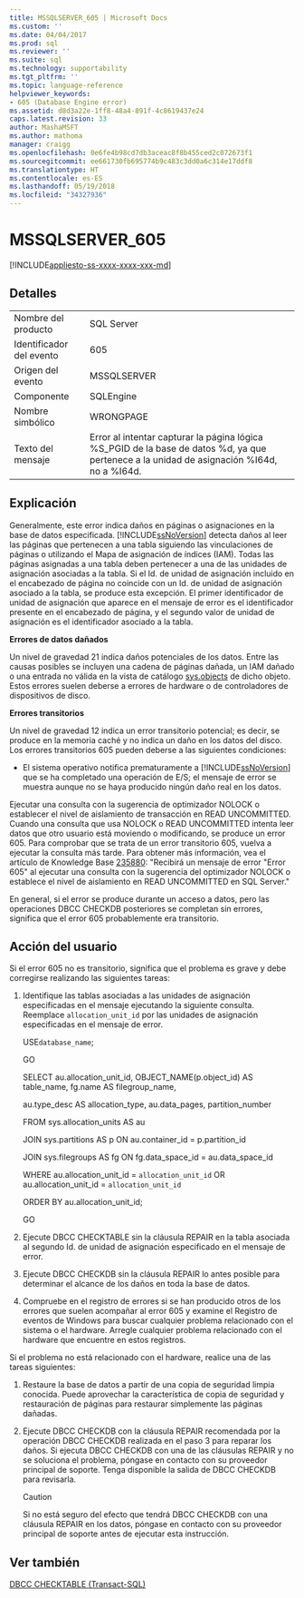 ```yaml
---
title: MSSQLSERVER_605 | Microsoft Docs
ms.custom: ''
ms.date: 04/04/2017
ms.prod: sql
ms.reviewer: ''
ms.suite: sql
ms.technology: supportability
ms.tgt_pltfrm: ''
ms.topic: language-reference
helpviewer_keywords:
- 605 (Database Engine error)
ms.assetid: d8d3a22e-1ff8-48a4-891f-4c8619437e24
caps.latest.revision: 33
author: MashaMSFT
ms.author: mathoma
manager: craigg
ms.openlocfilehash: 0e6fe4b98cd7db3aceac8f8b455ced2c072673f1
ms.sourcegitcommit: ee661730fb695774b9c483c3dd0a6c314e17ddf8
ms.translationtype: HT
ms.contentlocale: es-ES
ms.lasthandoff: 05/19/2018
ms.locfileid: "34327936"
---
```

# <a name="mssqlserver605"></a>MSSQLSERVER_605
[!INCLUDE[appliesto-ss-xxxx-xxxx-xxx-md](../../includes/appliesto-ss-xxxx-xxxx-xxx-md.md)]
  
## <a name="details"></a>Detalles  
  
|||  
|-|-|  
|Nombre del producto|SQL Server|  
|Identificador del evento|605|  
|Origen del evento|MSSQLSERVER|  
|Componente|SQLEngine|  
|Nombre simbólico|WRONGPAGE|  
|Texto del mensaje|Error al intentar capturar la página lógica %S_PGID de la base de datos %d, ya que pertenece a la unidad de asignación %I64d, no a %I64d.|  
  
## <a name="explanation"></a>Explicación  
Generalmente, este error indica daños en páginas o asignaciones en la base de datos especificada. [!INCLUDE[ssNoVersion](../../includes/ssnoversion-md.md)] detecta daños al leer las páginas que pertenecen a una tabla siguiendo las vinculaciones de páginas o utilizando el Mapa de asignación de índices (IAM). Todas las páginas asignadas a una tabla deben pertenecer a una de las unidades de asignación asociadas a la tabla. Si el Id. de unidad de asignación incluido en el encabezado de página no coincide con un Id. de unidad de asignación asociado a la tabla, se produce esta excepción. El primer identificador de unidad de asignación que aparece en el mensaje de error es el identificador presente en el encabezado de página, y el segundo valor de unidad de asignación es el identificador asociado a la tabla.  
  
**Errores de datos dañados**  
  
Un nivel de gravedad 21 indica daños potenciales de los datos. Entre las causas posibles se incluyen una cadena de páginas dañada, un IAM dañado o una entrada no válida en la vista de catálogo [sys.objects](~/relational-databases/system-catalog-views/sys-objects-transact-sql.md) de dicho objeto. Estos errores suelen deberse a errores de hardware o de controladores de dispositivos de disco.  
  
**Errores transitorios**  
  
Un nivel de gravedad 12 indica un error transitorio potencial; es decir, se produce en la memoria caché y no indica un daño en los datos del disco. Los errores transitorios 605 pueden deberse a las siguientes condiciones:  
  
-   El sistema operativo notifica prematuramente a [!INCLUDE[ssNoVersion](../../includes/ssnoversion-md.md)] que se ha completado una operación de E/S; el mensaje de error se muestra aunque no se haya producido ningún daño real en los datos.  
  
Ejecutar una consulta con la sugerencia de optimizador NOLOCK o establecer el nivel de aislamiento de transacción en READ UNCOMMITTED. Cuando una consulta que usa NOLOCK o READ UNCOMMITTED intenta leer datos que otro usuario está moviendo o modificando, se produce un error 605. Para comprobar que se trata de un error transitorio 605, vuelva a ejecutar la consulta más tarde. Para obtener más información, vea el artículo de Knowledge Base [235880](http://support.microsoft.com/kb/235880/en-us): "Recibirá un mensaje de error "Error 605" al ejecutar una consulta con la sugerencia del optimizador NOLOCK o establece el nivel de aislamiento en READ UNCOMMITTED en SQL Server."  
  
En general, si el error se produce durante un acceso a datos, pero las operaciones DBCC CHECKDB posteriores se completan sin errores, significa que el error 605 probablemente era transitorio.  
  
## <a name="user-action"></a>Acción del usuario  
Si el error 605 no es transitorio, significa que el problema es grave y debe corregirse realizando las siguientes tareas:  
  
1.  Identifique las tablas asociadas a las unidades de asignación especificadas en el mensaje ejecutando la siguiente consulta. Reemplace `allocation_unit_id` por las unidades de asignación especificadas en el mensaje de error.  
  
    USE`database_name`;  
  
    GO  
  
    SELECT au.allocation_unit_id, OBJECT_NAME(p.object_id) AS table_name, fg.name AS filegroup_name,  
  
    au.type_desc AS allocation_type, au.data_pages, partition_number  
  
    FROM sys.allocation_units AS au  
  
    JOIN sys.partitions AS p ON au.container_id = p.partition_id  
  
    JOIN sys.filegroups AS fg ON fg.data_space_id = au.data_space_id  
  
    WHERE au.allocation_unit_id = `allocation_unit_id` OR au.allocation_unit_id = `allocation_unit_id`  
  
    ORDER BY au.allocation_unit_id;  
  
    GO  
  
2.  Ejecute DBCC CHECKTABLE sin la cláusula REPAIR en la tabla asociada al segundo Id. de unidad de asignación especificado en el mensaje de error.  
  
3.  Ejecute DBCC CHECKDB sin la cláusula REPAIR lo antes posible para determinar el alcance de los daños en toda la base de datos.  
  
4.  Compruebe en el registro de errores si se han producido otros de los errores que suelen acompañar al error 605 y examine el Registro de eventos de Windows para buscar cualquier problema relacionado con el sistema o el hardware. Arregle cualquier problema relacionado con el hardware que encuentre en estos registros.  
  
Si el problema no está relacionado con el hardware, realice una de las tareas siguientes:  
  
1.  Restaure la base de datos a partir de una copia de seguridad limpia conocida. Puede aprovechar la característica de copia de seguridad y restauración de páginas para restaurar simplemente las páginas dañadas.  
  
2.  Ejecute DBCC CHECKDB con la cláusula REPAIR recomendada por la operación DBCC CHECKDB realizada en el paso 3 para reparar los daños. Si ejecuta DBCC CHECKDB con una de las cláusulas REPAIR y no se soluciona el problema, póngase en contacto con su proveedor principal de soporte. Tenga disponible la salida de DBCC CHECKDB para revisarla.  
  
    > [!CAUTION]  
    > Si no está seguro del efecto que tendrá DBCC CHECKDB con una cláusula REPAIR en los datos, póngase en contacto con su proveedor principal de soporte antes de ejecutar esta instrucción.  
  
## <a name="see-also"></a>Ver también  
[DBCC CHECKTABLE &#40;Transact-SQL&#41;](~/t-sql/database-console-commands/dbcc-checktable-transact-sql.md)  
  
